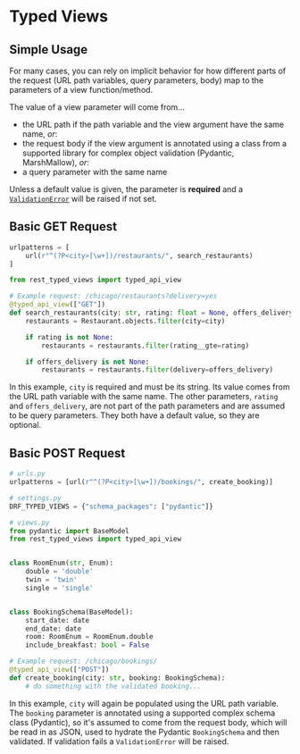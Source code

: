 # Typed Views

## Simple Usage

For many cases, you can rely on implicit behavior for how different parts of the request (URL path variables, query parameters, body) map to the parameters of a view function/method.

The value of a view parameter will come from...

- the URL path if the path variable and the view argument have the same name, _or_:
- the request body if the view argument is annotated using a class from a supported library for complex object validation (Pydantic, MarshMallow), _or_:
- a query parameter with the same name

Unless a default value is given, the parameter is **required** and a [`ValidationError`](https://www.django-rest-framework.org/api-guide/exceptions/#validationerror) will be raised if not set.

## Basic GET Request

```python
urlpatterns = [
    url(r"^(?P<city>[\w+])/restaurants/", search_restaurants)
]

from rest_typed_views import typed_api_view

# Example request: /chicago/restaurants?delivery=yes
@typed_api_view(["GET"])
def search_restaurants(city: str, rating: float = None, offers_delivery: bool = None):
    restaurants = Restaurant.objects.filter(city=city)

    if rating is not None:
        restaurants = restaurants.filter(rating__gte=rating)

    if offers_delivery is not None:
        restaurants = restaurants.filter(delivery=offers_delivery)
```

In this example, `city` is required and must be its string. Its value comes from the URL path variable with the same name. The other parameters, `rating` and `offers_delivery`, are not part of the path parameters and are assumed to be query parameters. They both have a default value, so they are optional.

## Basic POST Request

```python
# urls.py
urlpatterns = [url(r"^(?P<city>[\w+])/bookings/", create_booking)]

# settings.py
DRF_TYPED_VIEWS = {"schema_packages": ["pydantic"]}

# views.py
from pydantic import BaseModel
from rest_typed_views import typed_api_view


class RoomEnum(str, Enum):
    double = 'double'
    twin = 'twin'
    single = 'single'


class BookingSchema(BaseModel):
    start_date: date
    end_date: date
    room: RoomEnum = RoomEnum.double
    include_breakfast: bool = False

# Example request: /chicago/bookings/
@typed_api_view(["POST"])
def create_booking(city: str, booking: BookingSchema):
    # do something with the validated booking...
```

In this example, `city` will again be populated using the URL path variable. The `booking` parameter is annotated using a supported complex schema class (Pydantic), so it's assumed to come from the request body, which will be read in as JSON, used to hydrate the Pydantic `BookingSchema` and then validated. If validation fails a `ValidationError` will be raised.

